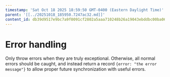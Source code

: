 ```yaml
---
timestamp: 'Sat Oct 18 2025 18:59:50 GMT-0400 (Eastern Daylight Time)'
parent: '[[../20251018_185950.7247ac32.md]]'
content_id: db39d9517e9bc7a9f0091cf2802a5aaa710248b26a19043ebddbc00ba067bc70
---
```


# Error handling

Only throw errors when they are truly exceptional. Otherwise, all normal errors should be caught, and instead return a record `{error: "the error message"}` to allow proper future synchronization with useful errors.
